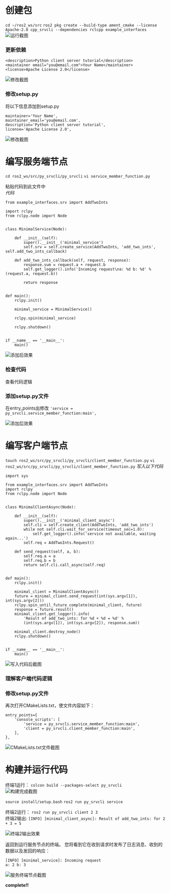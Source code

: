# 创建包
`cd ~/ros2_ws/src`
`ros2 pkg create --build-type ament_cmake --license Apache-2.0 cpp_srvcli --dependencies rclcpp example_interfaces`
![运行截图](src/53.png)

### 更新依赖
```
<description>Python client server tutorial</description>
<maintainer email="you@email.com">Your Name</maintainer>
<license>Apache License 2.0</license>
```
![修改截图](src/54.png)

### 修改setup.py
将以下信息添加到setup.py
```
maintainer='Your Name',
maintainer_email='you@email.com',
description='Python client server tutorial',
license='Apache License 2.0',
```
![修改截图](src/55.png)

# 编写服务端节点

`cd ros2_ws/src/py_srvcli/py_srvcli`
`vi service_member_function.py`

粘贴代码到此文件中  
*代码*
```
from example_interfaces.srv import AddTwoInts

import rclpy
from rclpy.node import Node


class MinimalService(Node):

    def __init__(self):
        super().__init__('minimal_service')
        self.srv = self.create_service(AddTwoInts, 'add_two_ints', self.add_two_ints_callback)

    def add_two_ints_callback(self, request, response):
        response.sum = request.a + request.b
        self.get_logger().info('Incoming request\na: %d b: %d' % (request.a, request.b))

        return response


def main():
    rclpy.init()

    minimal_service = MinimalService()

    rclpy.spin(minimal_service)

    rclpy.shutdown()


if __name__ == '__main__':
    main()
```
![添加后效果](src/56.png)


### 检查代码
查看代码逻辑    

### 添加setup.py文件
在entry_points出修改
`'service = py_srvcli.service_member_function:main',`


![添加后效果](src/57.png) 

# 编写客户端节点

`touch ros2_ws/src/py_srvcli/py_srvcli/client_member_function.py`
`vi ros2_ws/src/py_srvcli/py_srvcli/client_member_function.py`
*写入以下代码*
```
import sys

from example_interfaces.srv import AddTwoInts
import rclpy
from rclpy.node import Node


class MinimalClientAsync(Node):

    def __init__(self):
        super().__init__('minimal_client_async')
        self.cli = self.create_client(AddTwoInts, 'add_two_ints')
        while not self.cli.wait_for_service(timeout_sec=1.0):
            self.get_logger().info('service not available, waiting again...')
        self.req = AddTwoInts.Request()

    def send_request(self, a, b):
        self.req.a = a
        self.req.b = b
        return self.cli.call_async(self.req)


def main():
    rclpy.init()

    minimal_client = MinimalClientAsync()
    future = minimal_client.send_request(int(sys.argv[1]), int(sys.argv[2]))
    rclpy.spin_until_future_complete(minimal_client, future)
    response = future.result()
    minimal_client.get_logger().info(
        'Result of add_two_ints: for %d + %d = %d' %
        (int(sys.argv[1]), int(sys.argv[2]), response.sum))

    minimal_client.destroy_node()
    rclpy.shutdown()


if __name__ == '__main__':
    main()
```
![写入代码后截图](src/58.png)

### 理解客户端代码逻辑

### 修改setup.py文件
再次打开CMakeLists.txt，使文件内容如下：
```
entry_points={
    'console_scripts': [
        'service = py_srvcli.service_member_function:main',
        'client = py_srvcli.client_member_function:main',
    ],
},
```
![CMakeLists.txt文件截图](src/59.png)


# 构建并运行代码
终端1运行： 
`colcon build --packages-select py_srvcli`  
![构建完成截图](src/60.png)

`source install/setup.bash` 
`ros2 run py_srvcli service`     

终端2运行： 
`ros2 run py_srvcli client 2 3`    
终端2输出:
`[INFO] [minimal_client_async]: Result of add_two_ints: for 2 + 3 = 5`

![终端2输出效果](src/61.png)


返回到运行服务节点的终端。 您将看到它在收到请求时发布了日志消息、收到的数据以及发回的响应：
```
[INFO] [minimal_service]: Incoming request
a: 2 b: 3
```
![服务终端节点截图](src/62.png)

**complete!!**

